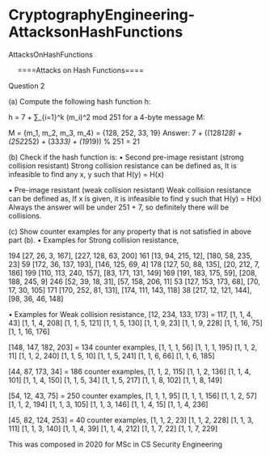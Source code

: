 # CryptographyEngineering-AttacksonHashFunctions
AttacksOnHashFunctions

 
====Attacks on Hash Functions====

Question 2

(a) Compute the following hash function h:

h = 7 + ∑_{i=1}^k (m_i)^2 mod 251
for a 4-byte message M:

M = {m_1, m_2, m_3, m_4} = {128, 252, 33, 19}
Answer: 
7 + ((128*128) + (252*252) + (33*33) + (19*19)) % 251 = 21

(b) Check if the hash function is:
• Second pre-image resistant (strong collision resistant)
Strong collision resistance can be defined as,
It is infeasible to find any x, y such that 
H(y) = H(x)

• Pre-image resistant (weak collision resistant)
Weak collision resistance can be defined as,
If x is given, it is infeasible to find y such that
H(y) = H(x)
Always the answer will be under 251 + 7, so definitely there will be collisions. 

(c) Show counter examples for any property that is not satisfied in above part (b).
• Examples for Strong collision resistance,

194	[27, 26, 3, 167], [227, 128, 63, 200]
161	[13, 94, 215, 12], [180, 58, 235, 23]
59	[172, 36, 137, 193], [146, 125, 69, 4]
178	[127, 50, 88, 135], [20, 212, 7, 186]
199	[110, 113, 240, 157], [83, 171, 131, 149]
169	[191, 183, 175, 59], [208, 188, 245, 9]
246	[52, 39, 18, 31], [57, 158, 206, 11]
53	[127, 153, 173, 68], [70, 17, 30, 105]
171	[170, 252, 81, 131], [174, 111, 143, 118]
38	[217, 12, 121, 144], [98, 36, 46, 148]

• Examples for Weak collision resistance,
[12, 234, 133, 173] = 117,
[1, 1, 4, 43]
[1, 1, 4, 208]
[1, 1, 5, 121]
[1, 1, 5, 130]
[1, 1, 9, 23]
[1, 1, 9, 228]
[1, 1, 16, 75]
[1, 1, 16, 176]
 

[148, 147, 182, 203] = 134
counter examples,
[1, 1, 1, 56]
[1, 1, 1, 195]
[1, 1, 2, 11]
[1, 1, 2, 240]
[1, 1, 5, 10]
[1, 1, 5, 241]
[1, 1, 6, 66]
[1, 1, 6, 185]

[44, 87, 173, 34] = 186
counter examples,
[1, 1, 2, 115]
[1, 1, 2, 136]
[1, 1, 4, 101]
[1, 1, 4, 150]
[1, 1, 5, 34]
[1, 1, 5, 217]
[1, 1, 8, 102]
[1, 1, 8, 149]



[54, 12, 43, 75] = 250
counter examples,
[1, 1, 1, 95]
[1, 1, 1, 156]
[1, 1, 2, 57]
[1, 1, 2, 194]
[1, 1, 3, 105]
[1, 1, 3, 146]
[1, 1, 4, 15]
[1, 1, 4, 236]

[45, 82, 124, 253] = 40 
counter examples,
[1, 1, 2, 23]
[1, 1, 2, 228]
[1, 1, 3, 111]
[1, 1, 3, 140]
[1, 1, 4, 39]
[1, 1, 4, 212]
[1, 1, 7, 22]
[1, 1, 7, 229] 


This was composed in 2020 for MSc in CS Security Engineering
